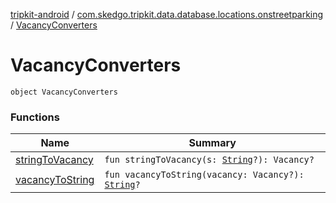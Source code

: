 [tripkit-android](../../index.md) / [com.skedgo.tripkit.data.database.locations.onstreetparking](../index.md) / [VacancyConverters](./index.md)

# VacancyConverters

`object VacancyConverters`

### Functions

| Name | Summary |
|---|---|
| [stringToVacancy](string-to-vacancy.md) | `fun stringToVacancy(s: `[`String`](https://kotlinlang.org/api/latest/jvm/stdlib/kotlin/-string/index.html)`?): Vacancy?` |
| [vacancyToString](vacancy-to-string.md) | `fun vacancyToString(vacancy: Vacancy?): `[`String`](https://kotlinlang.org/api/latest/jvm/stdlib/kotlin/-string/index.html)`?` |
